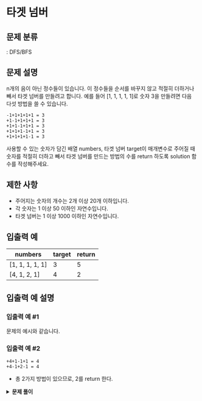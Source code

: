 # 타겟 넘버

## 문제 분류

: DFS/BFS

## 문제 설명

n개의 음이 아닌 정수들이 있습니다. 이 정수들을 순서를 바꾸지 않고 적절히 더하거나 빼서 타겟 넘버를 만들려고 합니다. 예를 들어 [1, 1, 1, 1, 1]로 숫자 3을 만들려면 다음 다섯 방법을 쓸 수 있습니다.

```
-1+1+1+1+1 = 3
+1-1+1+1+1 = 3
+1+1-1+1+1 = 3
+1+1+1-1+1 = 3
+1+1+1+1-1 = 3
```

사용할 수 있는 숫자가 담긴 배열 numbers, 타겟 넘버 target이 매개변수로 주어질 때 숫자를 적절히 더하고 빼서 타겟 넘버를 만드는 방법의 수를 return 하도록 solution 함수를 작성해주세요.

## 제한 사항

- 주어지는 숫자의 개수는 2개 이상 20개 이하입니다.
- 각 숫자는 1 이상 50 이하인 자연수입니다.
- 타겟 넘버는 1 이상 1000 이하인 자연수입니다.

## 입출력 예

| numbers         | target | return |
| --------------- | ------ | ------ |
| [1, 1, 1, 1, 1] | 3      | 5      |
| [4, 1, 2, 1]    | 4      | 2      |

## 입출력 예 설명

### 입출력 예 #1

문제의 예시와 같습니다.

### 입출력 예 #2

```
+4+1-1+1 = 4
+4-1+2-1 = 4
```

- 총 2가지 방법이 있으므로, 2를 return 한다.

<details><summary><b>문제 풀이</b></summary><div markdown="1">

**주어진 모든 숫자에 더하기와 빼기를 하는 경우를 탐색해 타겟 숫자가 나오는 횟수를 카운트**하면 된다. 경우의 수를 고려해 보면 숫자 n개는 각각 더하기와 빼기가 될 수 있는 두가지 경우의 수를 가지고 있고, 해당 경우의 수는 전체 숫자에 대해 동시에 발생하므로 `2 * 2 * 2 * ... n`, 총 `2^n`번의 탐색이 일어난다.

**경우의 수를 탐색하기 위해서는 DFS 알고리즘**을 이용한다!

![그림 1](https://miro.medium.com/max/800/1*_5hShcCU5GKQKgXHKEcdiw.jpeg)

재귀 함수를 이용해 DFS를 구현한다. 각각 노드에 자식 노드를 탐색하는 함수를 스택에 추가한 뒤, 더 이상 자식 노드가 없을 때 마지막에 추가된 자식 노드 먼저 실행 후 스택에서 제거하는 후입선출(LIFO) 방식을 사용한다.

이 문제는 **각 노드(숫자)는 다음 인덱스의 숫자가 더하기인 경우와 빼기인 경우 두 가지의 자식 노드를 가지고 있으며**, **DFS 방법에 따라 모든 숫자가 더하기인 경우를 모두 탐색한 뒤 다음 인덱스의 숫자가 빼기인 경우를 탐색**한다.

```js
function Solution(numbers, target) {
  let answer = 0;

  const dfs = (idx, sum) => {
    if (idx < numbers.length) {
      if (sum === target) answer++;
      return;
    }

    dfs(idx + 1, sum + numbers[idx]);
    dfs(idx + 1, sum - numbers[idx]);
  };

  dfs(0, 0);
}

Solution(numbers, target);
```

재귀 과정이 이해가 되지 않아 직접 손으로 그려보고 이해했다. 직접 손으로 한 번 그려보라.
어떻게 동작하게 되는지 한 번에 이해가 될 것이다.

그러나 중요한 것은 어떻게 탐색할 것인지 이 함수를 세우는 것이 항상 제일 어려운 것 같다.

</div></details>
